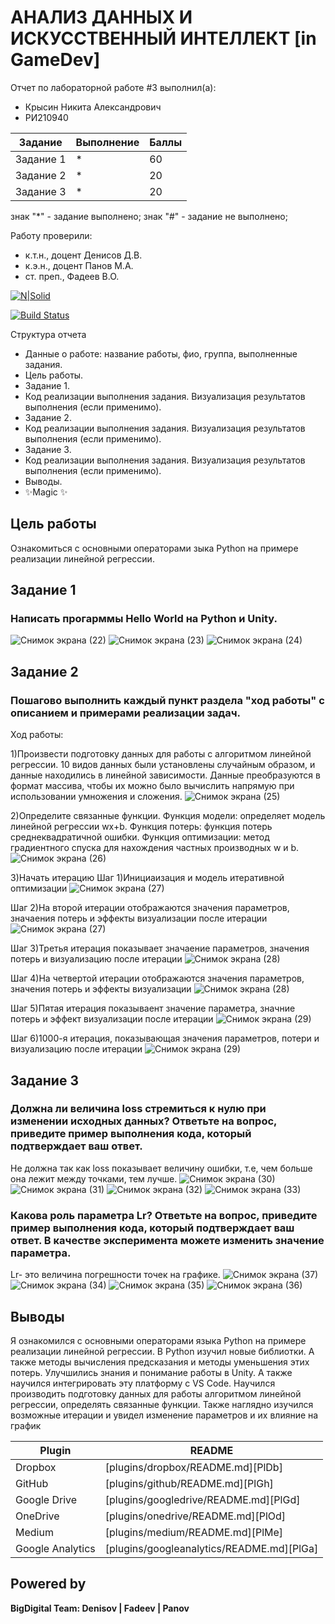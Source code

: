 # АНАЛИЗ ДАННЫХ И ИСКУССТВЕННЫЙ ИНТЕЛЛЕКТ [in GameDev]
Отчет по лабораторной работе #3 выполнил(а):
- Крысин Никита Александрович
- РИ210940

| Задание | Выполнение | Баллы |
| ------ | ------ | ------ |
| Задание 1 | * | 60 |
| Задание 2 | * | 20 |
| Задание 3 | * | 20 |

знак "*" - задание выполнено; знак "#" - задание не выполнено;

Работу проверили:
- к.т.н., доцент Денисов Д.В.
- к.э.н., доцент Панов М.А.
- ст. преп., Фадеев В.О.

[![N|Solid](https://cldup.com/dTxpPi9lDf.thumb.png)](https://nodesource.com/products/nsolid)

[![Build Status](https://travis-ci.org/joemccann/dillinger.svg?branch=master)](https://travis-ci.org/joemccann/dillinger)

Структура отчета

- Данные о работе: название работы, фио, группа, выполненные задания.
- Цель работы.
- Задание 1.
- Код реализации выполнения задания. Визуализация результатов выполнения (если применимо).
- Задание 2.
- Код реализации выполнения задания. Визуализация результатов выполнения (если применимо).
- Задание 3.
- Код реализации выполнения задания. Визуализация результатов выполнения (если применимо).
- Выводы.
- ✨Magic ✨

## Цель работы
Ознакомиться с основными операторами зыка Python на примере реализации линейной регрессии.

## Задание 1
### Написать прогарммы Hello World на Python и Unity.

![Снимок экрана (22)](https://user-images.githubusercontent.com/114180894/192596419-033f5132-df06-4d95-aaaa-873fd824c75a.png)
![Снимок экрана (23)](https://user-images.githubusercontent.com/114180894/192596422-949577ff-db5b-43c3-9a91-72c6b05c3b91.png)
![Снимок экрана (24)](https://user-images.githubusercontent.com/114180894/192596425-a67e3dd4-d7f9-44a9-9c93-67171d8dd9fc.png)

## Задание 2
### Пошагово выполнить каждый пункт раздела "ход работы" с описанием и примерами реализации задач.
Ход работы:

1)Произвести подготовку данных для работы с алгоритмом линейной регрессии. 10 видов данных были установлены случайным образом, и данные находились в линейной зависимости. Данные преобразуются в формат массива, чтобы их можно было вычислить напрямую при использовании умножения и сложения.
![Снимок экрана (25)](https://user-images.githubusercontent.com/114180894/192604408-37438159-4541-456d-ba0e-b2c8df8fcec3.png)

2)Определите связанные функции. Функция модели: определяет модель линейной регрессии wx+b. Функция потерь: функция потерь среднеквадратичной ошибки. Функция оптимизации: метод градиентного спуска для нахождения частных производных w и b.
![Снимок экрана (26)](https://user-images.githubusercontent.com/114180894/192604529-bc5de1e2-0a67-46e6-82f0-bf23a1c3ef21.png)

3)Начать итерацию
Шаг 1)Инициаизация и модель итеративной оптимизации
![Снимок экрана (27)](https://user-images.githubusercontent.com/114180894/192604706-b7fa5b1a-ec1d-4d8a-8590-736779b75e4d.png)

Шаг 2)На второй итерации отображаются значения параметров, значаения потерь и эффекты визуализации после итерации
![Снимок экрана (27)](https://user-images.githubusercontent.com/114180894/192604892-63c8fe75-c880-42b2-8122-8790205cd6d6.png)

Шаг 3)Третья итерация показывает значаение параметров, значения потерь и визуализацию после итерации 
![Снимок экрана (28)](https://user-images.githubusercontent.com/114180894/192605132-de4a81cc-2b8c-471d-af0d-a7a99537d0d0.png)

Шаг 4)На четвертой итерации отображаются значения параметров, значения потерь и эффекты визуализации
![Снимок экрана (28)](https://user-images.githubusercontent.com/114180894/192605296-ea4cd53f-f631-4e5a-94b6-65b1d4651758.png)

Шаг 5)Пятая итерация показываент значение параметра, значние потерь и эффект визуализации после итерации
![Снимок экрана (29)](https://user-images.githubusercontent.com/114180894/192605438-2a78280c-0320-4b1f-9c29-952bcf79359d.png)

Шаг 6)1000-я итерация, показывающая значения параметров, потери и визуализацию после итерации
![Снимок экрана (29)](https://user-images.githubusercontent.com/114180894/192605650-146195c7-b45c-4b13-b1de-cbdf8fa9e25f.png)

## Задание 3
### Должна ли величина loss стремиться к нулю при изменении исходных данных? Ответьте на вопрос, приведите пример выполнения кода, который подтверждает ваш ответ.
Не должна так как loss показывает величину ошибки, т.е, чем больше она лежит между точками, тем лучше.
![Снимок экрана (30)](https://user-images.githubusercontent.com/114180894/192610036-0f343fb2-988c-4cd9-9a00-1e2f73f95456.png)
![Снимок экрана (31)](https://user-images.githubusercontent.com/114180894/192610039-3cbf491e-cb5f-4ed4-af33-22f83f532e55.png)
![Снимок экрана (32)](https://user-images.githubusercontent.com/114180894/192610042-dd274899-f9fc-4ae5-8dd1-07bdcefd2b54.png)
![Снимок экрана (33)](https://user-images.githubusercontent.com/114180894/192610045-40074b88-b424-4fc8-bc56-bac05367f8c9.png)

### Какова роль параметра Lr? Ответьте на вопрос, приведите пример выполнения кода, который подтверждает ваш ответ. В качестве эксперимента можете изменить значение параметра.
Lr- это величина погрешности точек на графике. 
![Снимок экрана (37)](https://user-images.githubusercontent.com/114180894/192610494-41aae35e-4e14-4e69-8535-d424be0f2caa.png)
![Снимок экрана (34)](https://user-images.githubusercontent.com/114180894/192610499-608f925c-6d75-4262-8575-cdea17d7ce1c.png)
![Снимок экрана (35)](https://user-images.githubusercontent.com/114180894/192610503-6d19e903-ae7e-487e-84b3-eb27e06cef89.png)
![Снимок экрана (36)](https://user-images.githubusercontent.com/114180894/192610504-4fb06c61-2e7a-4687-84c6-fe5d419607e2.png)


## Выводы

Я ознакомился с основными операторами языка Python на примере реализации линейной регрессии. В Python изучил новые библиотки. А также методы вычисления  предсказания и методы уменьшения этих потерь. Улучшились знания и понимание работы в Unity. А также научился интегрировать эту платформу с VS Code. Научился производить подготовку данных для работы алгоритмом линейной регрессии, определять связанные функции. Также наглядно изучился возможные итерации и увидел изменение параметров и их влияние на график 

| Plugin | README |
| ------ | ------ |
| Dropbox | [plugins/dropbox/README.md][PlDb] |
| GitHub | [plugins/github/README.md][PlGh] |
| Google Drive | [plugins/googledrive/README.md][PlGd] |
| OneDrive | [plugins/onedrive/README.md][PlOd] |
| Medium | [plugins/medium/README.md][PlMe] |
| Google Analytics | [plugins/googleanalytics/README.md][PlGa] |

## Powered by

**BigDigital Team: Denisov | Fadeev | Panov**
